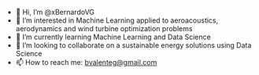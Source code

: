 - 👋 Hi, I’m @xBernardoVG
- 👀 I’m interested in Machine Learning applied to aeroacoustics, aerodynamics and wind turbine optimization problems
- 🌱 I’m currently learning Machine Learning and Data Science
- 💞️ I’m looking to collaborate on a sustainable energy solutions using Data Science
- 📫 How to reach me: bvalenteg@gmail.com

<!---
xBernardoVG/xBernardoVG is a ✨ special ✨ repository because its `README.md` (this file) appears on your GitHub profile.
You can click the Preview link to take a look at your changes.
--->
